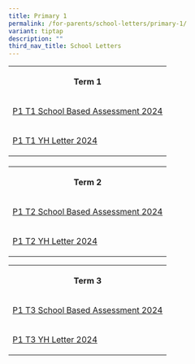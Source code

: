 ```yaml
---
title: Primary 1
permalink: /for-parents/school-letters/primary-1/
variant: tiptap
description: ""
third_nav_title: School Letters
---
```

<table style="minWidth: 25px">
<colgroup>
<col>
</colgroup>
<tbody>
<tr>
<th rowspan="1" colspan="1">
<p>Term 1</p>
</th>
</tr>
<tr>
<td rowspan="1" colspan="1">
<p><a href="/files/2024 Assessment/MPS_2024_T1_029_Primary_1_School_based_Assessment_2024.pdf" rel="noopener noreferrer nofollow" target="_blank">P1 T1 School Based Assessment 2024</a>
</p>
</td>
</tr>
<tr>
<td rowspan="1" colspan="1">
<p><a href="/files/YH Letters/MPS_2024_T1___02a__P1_YH_Letter_and_COE.pdf" rel="noopener noreferrer nofollow" target="_blank">P1 T1 YH Letter 2024</a>
</p>
</td>
</tr>
</tbody>
</table>
<h4></h4>
<table style="minWidth: 75px">
<colgroup>
<col>
<col>
<col>
</colgroup>
<tbody>
<tr>
<th rowspan="1" colspan="3">
<p>Term 2</p>
</th>
</tr>
<tr>
<td rowspan="1" colspan="3">
<p><a href="/files/2024 Assessment/MPS2024T2_142_P1_Assessment_2024__Term_2__11_Apr.pdf" rel="noopener noreferrer nofollow" target="_blank">P1 T2 School Based Assessment 2024</a>
</p>
</td>
</tr>
<tr>
<td rowspan="1" colspan="3">
<p><a href="/files/MPS_2024_T2_P_s_Letter_to_Parents.pdf" rel="noopener noreferrer nofollow" target="_blank">P1 T2 YH Letter 2024</a>
</p>
</td>
</tr>
</tbody>
</table>
<p></p>
<table style="minWidth: 25px">
<colgroup>
<col>
</colgroup>
<tbody>
<tr>
<th rowspan="1" colspan="1">
<p>Term 3</p>
</th>
</tr>
<tr>
<td rowspan="1" colspan="1">
<p><a href="/files/2024 Assessment/MPS2024T3_292___P1_Assessment_2024__Term_3_.pdf" rel="noopener noreferrer nofollow" target="_blank">P1 T3 School Based Assessment 2024</a>
</p>
</td>
</tr>
<tr>
<td rowspan="1" colspan="1">
<p><a href="/files/YH Letters/MPS_2024_T3___244a__P1_YH_Letter_and_COE.pdf" rel="noopener noreferrer nofollow" target="_blank">P1 T3 YH Letter 2024</a>
</p>
</td>
</tr>
</tbody>
</table>
<p></p>